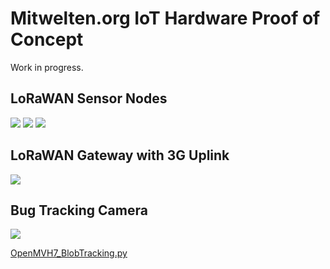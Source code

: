 # Mitwelten.org IoT Hardware Proof of Concept

Work in progress.

## LoRaWAN Sensor Nodes
<img src="https://live.staticflickr.com/65535/50949785202_b05df960fc.jpg"/>

<img src="https://live.staticflickr.com/65535/50938710327_e62cc90963.jpg"/>

<img src="https://live.staticflickr.com/65535/50946175397_5f748fea67.jpg"/>

## LoRaWAN Gateway with 3G Uplink
<img src="https://live.staticflickr.com/65535/50949786697_853167d179.jpg"/>

## Bug Tracking Camera
<img src="https://live.staticflickr.com/65535/50950426063_26e88a4d96.jpg"/>

[OpenMVH7_BlobTracking.py](https://github.com/mitwelten/mitwelten-iot-hardware-poc/blob/main/OpenMV/OpenMVH7_BlobTracking.py)
